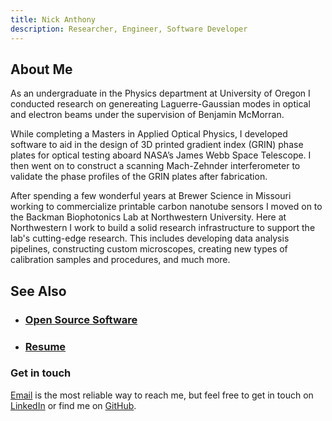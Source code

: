 ```yaml
---
title: Nick Anthony
description: Researcher, Engineer, Software Developer
---
```


## About Me

As an undergraduate in the Physics department at University of Oregon I conducted research on genereating Laguerre-Gaussian modes in optical and electron beams
under the supervision of Benjamin McMorran.

While completing a Masters in Applied Optical Physics, I developed software to aid in the
design of 3D printed gradient index (GRIN) phase plates for optical testing aboard NASA’s
James Webb Space Telescope. I then went on to construct a scanning Mach-Zehnder interferometer
to validate the phase profiles of the GRIN plates after fabrication.

After spending a few wonderful years at Brewer Science in Missouri working to commercialize
printable carbon nanotube sensors I moved on to the Backman Biophotonics Lab at Northwestern University.
Here at Northwestern I work to build a solid research infrastructure to support the lab's cutting-edge research.
This includes developing data analysis pipelines, constructing custom microscopes, creating new types of calibration
samples and procedures, and much more.

## See Also 

 - ### [Open Source Software](projects)

 - ### [Resume](resources/NickAnthonyResume.pdf)
 
### Get in touch
[Email](mailto:nickmanthony@hotmail.com) is the most reliable way to reach me, but feel free to get in touch on 
[LinkedIn](https://www.linkedin.com/in/anthonynick/) or find me on [GitHub](https://github.com/nanthony21).

